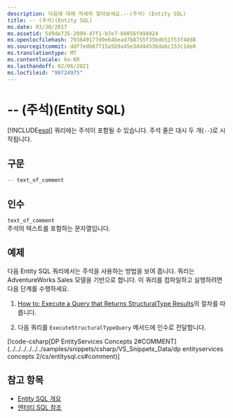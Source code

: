 ```yaml
---
description: 다음에 대해 자세히 알아보세요.--(주석) (Entity SQL)
title: -- (주석)(Entity SQL)
ms.date: 03/30/2017
ms.assetid: 5d9de735-2099-47f1-b7e7-60856f494924
ms.openlocfilehash: 793649177d9e64bead7b8755f35bdb51f53f4dd8
ms.sourcegitcommit: ddf7edb67715a5b9a45e3dd44536dabc153c1de0
ms.translationtype: MT
ms.contentlocale: ko-KR
ms.lasthandoff: 02/06/2021
ms.locfileid: "99724975"
---
```

# <a name="---comment-entity-sql"></a>-- (주석)(Entity SQL)

[!INCLUDE[esql](../../../../../../includes/esql-md.md)] 쿼리에는 주석이 포함될 수 있습니다. 주석 줄은 대시 두 개(`--`)로 시작됩니다.  
  
## <a name="syntax"></a>구문  
  
```csharp  
-- text_of_comment  
```  
  
## <a name="arguments"></a>인수  

 `text_of_comment`  
 주석의 텍스트를 포함하는 문자열입니다.  
  
## <a name="example"></a>예제  

 다음 Entity SQL 쿼리에서는 주석을 사용하는 방법을 보여 줍니다. 쿼리는 AdventureWorks Sales 모델을 기반으로 합니다. 이 쿼리를 컴파일하고 실행하려면 다음 단계를 수행하세요.  
  
1. [How to: Execute a Query that Returns StructuralType Results](../how-to-execute-a-query-that-returns-structuraltype-results.md)의 절차를 따릅니다.  
  
2. 다음 쿼리를 `ExecuteStructuralTypeQuery` 메서드에 인수로 전달합니다.  
  
 [!code-csharp[DP EntityServices Concepts 2#COMMENT](../../../../../../samples/snippets/csharp/VS_Snippets_Data/dp entityservices concepts 2/cs/entitysql.cs#comment)]  
  
## <a name="see-also"></a>참고 항목

- [Entity SQL 개요](entity-sql-overview.md)
- [엔터티 SQL 참조](entity-sql-reference.md)

